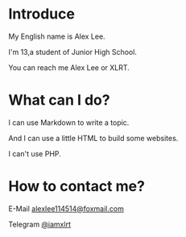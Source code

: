 # Introduce 
My English name is Alex Lee.

I'm 13,a student of Junior High School.

You can reach me Alex Lee or XLRT.

# What can I do?
I can use Markdown to write a topic.

And I can use a little HTML to build some websites.

I can't use PHP.

# How to contact me?
E-Mail alexlee114514@foxmail.com

Telegram [@iamxlrt](https://t.me/iamxlrt)
<!---
takada-shutoken/takada-shutoken is a ✨ special ✨ repository because its `README.md` (this file) appears on your GitHub profile.
You can click the Preview link to take a look at your changes.
--->
